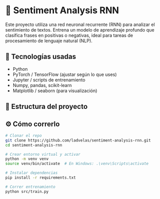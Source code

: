 # 🧠 Sentiment Analysis RNN

Este proyecto utiliza una red neuronal recurrente (RNN) para analizar el sentimiento de textos. Entrena un modelo de aprendizaje profundo que clasifica frases en positivas o negativas, ideal para tareas de procesamiento de lenguaje natural (NLP).

## 🚀 Tecnologías usadas

- Python
- PyTorch / TensorFlow (ajustar según lo que uses)
- Jupyter / scripts de entrenamiento
- Numpy, pandas, scikit-learn
- Matplotlib / seaborn (para visualización)

## 📂 Estructura del proyecto


## ⚙️ Cómo correrlo

```bash
# Clonar el repo
git clone https://github.com/ladvelas/sentiment-analysis-rnn.git
cd sentiment-analysis-rnn

# Crear entorno virtual y activar
python -m venv venv
source venv/bin/activate  # En Windows: .\venv\Scripts\activate

# Instalar dependencias
pip install -r requirements.txt

# Correr entrenamiento
python src/train.py



